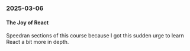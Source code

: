 ### 2025-03-06
#### The Joy of React


Speedran sections of this course because I got this sudden urge to learn React a bit more in depth.

